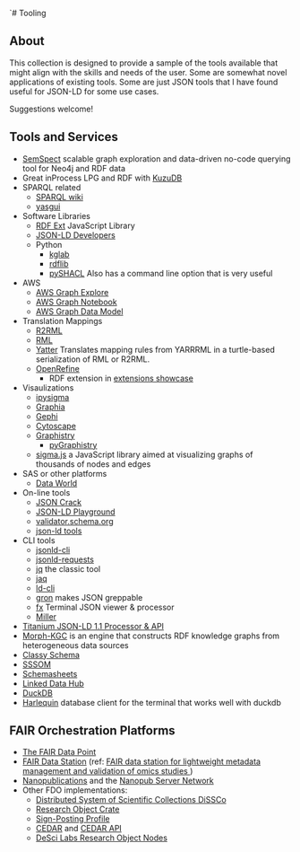 `# Tooling

## About

This collection is designed to provide a sample of the tools available
that might align with the skills and needs of the user.  Some are somewhat
novel applications of existing tools.  Some are just JSON tools that I 
have found useful for JSON-LD for some use cases. 

Suggestions welcome!

## Tools and Services

* [SemSpect](https://www.semspect.de/) scalable graph exploration and data-driven no-code querying tool for Neo4j and RDF data
* Great inProcess LPG and RDF with [KuzuDB](https://kuzudb.com/)
* SPARQL related
  * [SPARQL wiki](https://kvistgaard.github.io/sparql/#/page/sparql%20wiki)
  * [yasgui](https://github.com/TriplyDB/Yasgui)
* Software Libraries
  * [RDF Ext](https://rdf-ext.org/) JavaScript Library
  * [JSON-LD Developers](https://json-ld.org/#developers)
  * Python
    * [kglab](https://derwen.ai/docs/kgl/ex6_0/)
    * [rdflib](https://rdflib.readthedocs.io/en/stable/)
    * [pySHACL](https://github.com/RDFLib/pySHACL) Also has a command line option that is very useful
* AWS
    * [AWS Graph Explore](https://github.com/aws/graph-explorer)
    * [AWS Graph Notebook](https://github.com/aws/graph-notebook)
    * [AWS Graph Data Model](https://github.com/aws-samples/aws-dbs-refarch-graph/tree/master/src/graph-data-modelling)
* Translation Mappings
    * [R2RML](https://www.w3.org/news/2012/rdb-to-rdf-mapping-language-r2rml-and-a-direct-mapping-of-relational-data-to-rdf-are-w3c-recommendat/)
    * [RML](https://rml.io)
    * [Yatter](https://github.com/oeg-upm/yatter) Translates mapping rules from YARRRML in a turtle-based serialization of RML or R2RML.
    * [OpenRefine](https://openrefine.org/)
      * RDF extension in [extensions showcase](https://openrefine.org/extensions)
* Visaulizations
  * [ipysigma](https://github.com/medialab/ipysigma) 
  * [Graphia](https://graphia.app/)
  * [Gephi](https://gephi.org/)
  * [Cytoscape](https://cytoscape.org/)
  * [Graphistry](https://www.graphistry.com/)
    * [pyGraphistry](https://github.com/graphistry/pygraphistry)
  * [sigma.js](https://www.sigmajs.org/) a JavaScript library aimed at visualizing graphs of thousands of nodes and edges
* SAS or other platforms
  * [Data World](https://data.world/)
* On-line tools
  * [JSON Crack](https://jsoncrack.com/)
  * [JSON-LD Playground](https://json-ld.org/playground/)
  * [validator.schema.org](https://validator.schema.org/)
  * [json-ld tools](https://jsonld.tools/force/)
* CLI tools
    * [jsonld-cli](https://github.com/digitalbazaar/jsonld-cli)
    * [jsonld-requests](https://github.com/digitalbazaar/jsonld-request)
    * [jq](https://stedolan.github.io/jq/) the classic tool
    * [jaq](https://github.com/01mf02/jaq)
    * [ld-cli](https://github.com/filip26/ld-cli)
    * [gron](https://github.com/tomnomnom/gron) makes JSON greppable
    * [fx](https://fx.wtf/)  Terminal JSON viewer & processor
    * [Miller](https://github.com/johnkerl/miller)
* [Titanium JSON-LD 1.1 Processor & API](https://github.com/filip26/titanium-json-ld)
* [Morph-KGC](https://github.com/morph-kgc/morph-kgc) is an engine that constructs RDF knowledge graphs from heterogeneous data sources
* [Classy Schema](https://classyschema.org/Visualisation)
* [SSSOM](https://mapping-commons.github.io/sssom/)
* [Schemasheets](https://github.com/linkml/schemasheets)
* [Linked Data Hub](https://github.com/AtomGraph/LinkedDataHub)
* [DuckDB](https://duckdb.org/)
* [Harlequin](https://harlequin.sh/) database client for the terminal that works well with duckdb


## FAIR Orchestration Platforms 
* [The FAIR Data Point](https://www.go-fair.org/how-to-go-fair/fair-data-point/)
* [FAIR Data Station](https://fairds.fairbydesign.nl/)   (ref: [FAIR data station for lightweight metadata management and validation of omics studies ](https://academic.oup.com/gigascience/article/doi/10.1093/gigascience/giad014/7069910))
* [Nanopublications](https://nanopub.net/) and the [Nanopub Server Network](https://nanopub.net/docs/network)
* Other FDO implementations: 
  * [Distributed System of Scientific Collections DiSSCo](https://www.dissco.eu/) 
  * [Research Object Crate](https://www.researchobject.org/ro-crate/) 
  * [Sign-Posting Profile](https://signposting.org/)
  * [CEDAR](https://more.metadatacenter.org/) and [CEDAR API](https://more.metadatacenter.org/tools-training/cedar-api)
  * [DeSci Labs Research Object Nodes](https://docs.desci.com/)  
